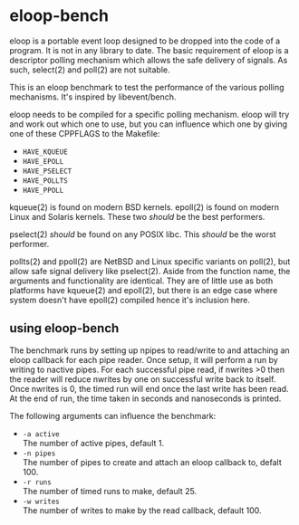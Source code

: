 # eloop-bench

eloop is a portable event loop designed to be dropped into the code of a
program. It is not in any library to date.
The basic requirement of eloop is a descriptor polling mechanism which
allows the safe delivery of signals.
As such, select(2) and poll(2) are not suitable.

This is an eloop benchmark to test the performance of the various
polling mechanisms. It's inspired by libevent/bench.

eloop needs to be compiled for a specific polling mechanism.
eloop will try and work out which one to use, but you can influence which one
by giving one of these CPPFLAGS to the Makefile:
  *  `HAVE_KQUEUE`
  *  `HAVE_EPOLL`
  *  `HAVE_PSELECT`
  *  `HAVE_POLLTS`
  *  `HAVE_PPOLL`

kqueue(2) is found on modern BSD kernels.
epoll(2) is found on modern Linux and Solaris kernels.
These two *should* be the best performers.

pselect(2) *should* be found on any POSIX libc.
This *should* be the worst performer.

pollts(2) and ppoll(2) are NetBSD and Linux specific variants on poll(2),
but allow safe signal delivery like pselect(2).
Aside from the function name, the arguments and functionality are identical.
They are of little use as both platforms have kqueue(2) and epoll(2),
but there is an edge case where system doesn't have epoll(2) compiled hence
it's inclusion here.

## using eloop-bench

The benchmark runs by setting up npipes to read/write to and attaching
an eloop callback for each pipe reader.
Once setup, it will perform a run by writing to nactive pipes.
For each successful pipe read, if nwrites >0 then the reader will reduce
nwrites by one on successful write back to itself.
Once nwrites is 0, the timed run will end once the last write has been read.
At the end of run, the time taken in seconds and nanoseconds is printed.

The following arguments can influence the benchmark:
  *  `-a active`  
The number of active pipes, default 1.
  *  `-n pipes`  
The number of pipes to create and attach an eloop callback to, defalt 100.
  *  `-r runs`  
The number of timed runs to make, default 25.
  *  `-w writes`  
The number of writes to make by the read callback, default 100.
